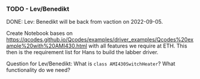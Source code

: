 

### TODO - Lev/Benedikt

DONE: Lev: Benedikt will be back from vaction on 2022-09-05.

Create Notebook bases on https://qcodes.github.io/Qcodes/examples/driver_examples/Qcodes%20example%20with%20AMI430.html with all features we require at ETH.
This then is the requirement list for Hans to build the labber driver.

Question for Lev/Benedikt: What is `class AMI430SwitchHeater`? What functionality do we need?
